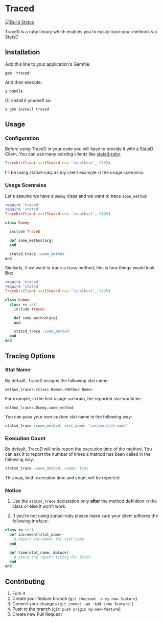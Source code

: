 # Traced
[![Build Status](https://travis-ci.org/erez-rabih/TraceD.svg?branch=master)](https://travis-ci.org/erez-rabih/TraceD)

TraceD is a ruby library which enables you to easily trace your methods via [StatsD](https://github.com/etsy/statsd/)

## Installation

Add this line to your application's Gemfile:

    gem 'traced'

And then execute:

    $ bundle

Or install it yourself as:

    $ gem install traced

## Usage

### Configuration

Before using TraceD in your code you will have to provide it with a StatsD
Client. You can use many existing clients like [statsd-ruby](https://github.com/reinh/statsd).

```ruby
TraceD::Client.set(Statsd.new 'localhost', 9125)
```
I'll be using statsd-ruby as my client example in the usage scenarios.

### Usage Scenraios

Let's assume we have a `Dummy` class and we want to trace `some_method`:

```ruby
require 'traced'
require 'statsd'
TraceD::Client.set(Statsd.new 'localhost', 9125)

class Dummy

  include TraceD

  def some_method(arg)
  end

  statsd_trace :some_method
end
```

Simliarly, if we want to trace a class method, this is how things would look
like:

```ruby
require 'traced'
require 'statsd'
TraceD::Client.set(Statsd.new 'localhost', 9125)

class Dummy
  class << self
    include TraceD

    def some_method(arg)
    end

    statsd_trace :some_method
  end
end
```

## Tracing Options

### Stat Name

By default, TraceD assigns the following stat name:

```
method_tracer.<Class Name>.<Method Name>
```
For example, in the first usage scenraio, the reported stat would be
```
method_tracer.Dummy.some_method
```

You can pass your own custom stat name in the following way:

```ruby
statsd_trace :some_method, stat_name: "custom.stat.name"
```

### Execution Count

By default, TraceD will only report the execution time of the method.
You can ask it to report the number of times a method has been called in the
following way:

```ruby
statsd_trace :some_method, count: true
```
This way, both execution time and count will be reported

### Notice

1. Use the `statsd_trace` declaration only **after** the method definition in the class or
else it won't work.

2. If you're not using statsd-ruby please make sure your client adheres the
   following intrface:

```ruby
class << self
  def increment(stat_name)
    # Report increment for stat_name
  end

  def time(stat_name, &block)
    # yield and report timing for block
  end
end
```
## Contributing

1. Fork it
2. Create your feature branch (`git checkout -b my-new-feature`)
3. Commit your changes (`git commit -am 'Add some feature'`)
4. Push to the branch (`git push origin my-new-feature`)
5. Create new Pull Request
